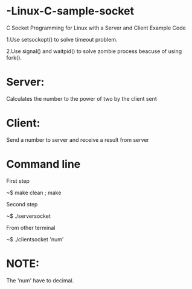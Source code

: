 # -Linux-C-sample-socket
C Socket Programming for Linux with a Server and Client Example Code

1.Use setsockopt() to solve timeout problem.

2.Use signal() and waitpid() to solve zombie process beacuse of using fork().

# Server:
Calculates the number to the power of two by the client sent

# Client:
Send a number to server and receive a result from server

# Command line
First step

~$ make clean ; make 

Second step

~$ ./serversocket

From other terminal

~$ ./clientsocket 'num'

# NOTE:
The 'num' have to decimal.
